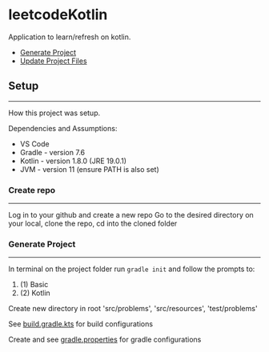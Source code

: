 # leetcodeKotlin
Application to learn/refresh on kotlin.
* [Generate Project](#generate-project)
* [Update Project Files](#update-project-files)

## Setup
- - -
How this project was setup.

Dependencies and Assumptions:
- VS Code
- Gradle - version 7.6
- Kotlin - version 1.8.0 (JRE 19.0.1)
- JVM - version 11 (ensure PATH is also set)

### Create repo
- - -
Log in to your github and create a new repo
Go to the desired directory on your local, clone the repo, cd into the cloned folder

### Generate Project
- - -
In terminal on the project folder run `gradle init` and follow the prompts to:
1. (1) Basic
2. (2) Kotlin

Create new directory in root 'src/problems', 'src/resources', 'test/problems'

See [build.gradle.kts](./build.gradle.kts) for build configurations

Create and see [gradle.properties](./gradle.properties) for gradle configurations